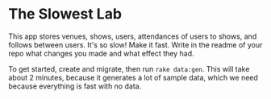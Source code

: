 # The Slowest Lab

This app stores venues, shows, users, attendances of users to shows, and follows between users.  It's so slow!  Make it fast.  Write in the readme of your repo what changes you made and what effect they had.

To get started, create and migrate, then run `rake data:gen`.  This will take about 2 minutes, because it generates a lot of sample data, which we need because everything is fast with no data.
